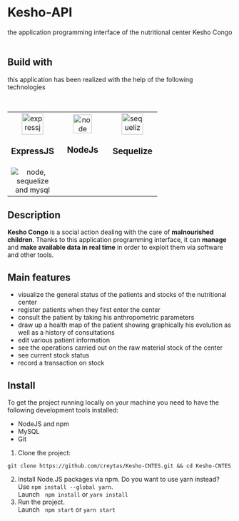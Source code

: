 # Kesho-API
the application programming interface of the nutritional center Kesho Congo <br/><br/>
## Build with
this application has been realized with the help of the following technologies<br/>
<table>
  <tr>  
    <td align="center" width="96">
      <img src="https://ih1.redbubble.net/image.438908244.6144/st,small,507x507-pad,600x600,f8f8f8.u2.jpg" width="48" height="48" alt="expressjs" />
      <h3>ExpressJS</h3>
    </td>&nbsp;&nbsp;
    <td align="center" width="96">
      <img src="https://seeklogo.com/images/N/nodejs-logo-FBE122E377-seeklogo.com.png" width="42" height="42" alt="node" />
      <h3>NodeJs</h3>
    </td>&nbsp;&nbsp;
    <td align="center" width="96">  
      <img src="https://google.github.io/sqlcommenter/images/sequelize-logo.png" width="48" height="48" alt="sequelize" />
      <h3>Sequelize</h3>
    </td>
  </tr>
  <tr>
    <td align="center" width="96"><img src="https://miro.medium.com/v2/resize:fit:736/1*3bMcQcLAE-fPjVEhnY5xsQ.png" alt="node, sequelize and mysql"/></td>
  </tr>
</table>  

## Description
<p>
<strong>Kesho Congo</strong> is a social action dealing with the care of <strong>malnourished children</strong>. Thanks to this application programming interface, it can <strong>manage</strong> and <strong>make available data in real time</strong> in order to exploit them via software and other tools.
</p>

## Main features
- visualize the general status of the patients and stocks of the nutritional center
- register patients when they first enter the center
- consult the patient by taking his anthropometric parameters
- draw up a health map of the patient showing graphically his evolution as well as a history of consultations
- edit various patient information
- see the operations carried out on the raw material stock of the center
- see current stock status
- record a transaction on stock

## Install
To get the project running locally on your machine you need to have the following development tools installed:<br/>
- NodeJS and npm
- MySQL
- Git

1. Clone the project:

```
git clone https://github.com/creytas/Kesho-CNTES.git && cd Kesho-CNTES
```

2. Install Node.JS packages via npm. Do you want to use yarn instead? Use `npm install --global yarn`.<br/>
Launch &nbsp;
`
npm install
`
or
`
yarn install
`
3. Run the project. <br/>
Launch &nbsp;
`
npm start
`
or
`
yarn start
`
